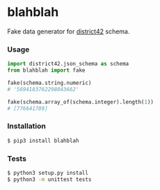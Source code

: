 # blahblah

Fake data generator for [district42](https://github.com/nikitanovosibirsk/district42) schema.

### Usage

```python
import district42.json_schema as schema
from blahblah import fake

fake(schema.string.numeric)
# '5694183762298043662'

fake(schema.array_of(schema.integer).length(1))
# [776641789]
```

### Installation

```sh
$ pip3 install blahblah
```

### Tests

```sh
$ python3 setup.py install
$ python3 -m unittest tests
```
